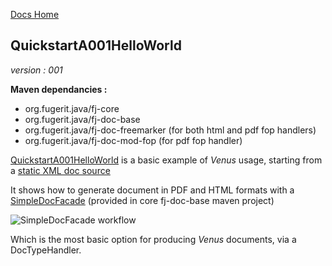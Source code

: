 [Docs Home](../../index.md)

## QuickstartA001HelloWorld

*version : 001*

**Maven dependancies :**
* org.fugerit.java/fj-core
* org.fugerit.java/fj-doc-base
* org.fugerit.java/fj-doc-freemarker	(for both html and pdf fop handlers)
* org.fugerit.java/fj-doc-mod-fop	(for pdf fop handler)

[QuickstartA001HelloWorld](../../src/test/java/test/org/fugerit/java/doc/qs/QuickstartA001HelloWorld.java) is a basic example of *Venus* usage, starting from a [static XML doc source](../../src/main/resources/sample-doc-xml/QuickstartA001/hello-world.xml)

It shows how to generate document in PDF and HTML formats with a [SimpleDocFacade](https://venusdocs.fugerit.org/fj-doc-base/src/main/java/org/fugerit/java/doc/base/facade/SimpleDocFacade.java) (provided in core fj-doc-base maven project)

![SimpleDocFacade workflow](https://venusdocs.fugerit.org/docs/img/101_basic_pipeline.gif)

Which is the most basic option for producing *Venus* documents, via a DocTypeHandler.